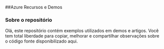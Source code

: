 ##Azure Recursos e Demos

### Sobre o repositório

Olá, 
este repositório contém exemplos utilizados em demos e artigos. Você tem total liberdade para copiar, melhorar e compartilhar observações sobre o código fonte disponibilizado aqui.

